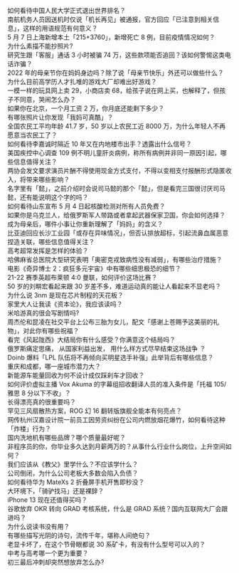 如何看待中国人民大学正式退出世界排名？  
南航机务人员因送机时仅说「机长再见」被通报，官方回应「已注意到相关信息」，这样的用语规范有何意义？  
5 月 7 日上海新增本土「215+3760」，新增死亡 8 例，目前疫情情况如何？  
为什么素描不能抄照片?  
研究生跟「客服」通话 3 小时被骗 74 万，这些款项能否追回？该如何警惕这类电话诈骗？  
2022 年的母亲节你在妈妈身边吗？除了说「母亲节快乐」外还可以做些什么？  
为什么目前高学历人才扎堆的游戏大厂却难出好游戏？  
一模一样的玩具网上卖 29，小商店卖 68，给孩子说在网上买，也解释了，但孩子不同意，哭闹怎么办？  
如果你在北京，一个月工资 2 万，你月底还能剩下多少？  
有哪张照片让你发现「我妈可真酷」？  
全国农民工平均年龄 41.7 岁，50 岁以上农民工近 8000 万，为什么年轻人不再愿意当农民工了？  
如何看待李嘉诚时隔近 10 年又在内地楼市出手？透露出什么信号？  
美国疾控中心调查 109 例不明儿童肝炎病例，称所有病例并非同一原因引起，哪些信息值得关注？  
两协会发文要求演员片酬不得使用现金方式支付，不得以变相支付报酬形式隐匿收入，将带来哪些影响？  
名字里有「懿」，之前介绍时会说司马懿的那个「懿」，但是看完三国很讨厌司马懿，还有能说明这个字的吗？  
如何看待山东宣布 5 月 4 日起核酸检测对所有人员免费？  
如果你是乌克兰人，给俄罗斯军人带路或者拿起武器保家卫国，你会如何选择？  
成为母亲后，哪件小事让你重新理解了「妈妈」的含义？  
比亚迪回应长沙工业园「或存在异味情况」，但否认排放超标，引起流鼻血属恶意捏造关联，哪些信息值得关注？  
高考超常发挥是怎样的体验？  
哈佛麻省总医院大型研究表明「奥密克戎致病性没有减弱」，有哪些治疗措施？  
电影《奇异博士 2：疯狂多元宇宙》中有哪些细思极恐的细节？  
21-22 赛季英超布莱顿 4:0 曼联，如何评价这场比赛？  
50 岁的刘畊宏看起来跟 30 岁差不多，难道运动真的能让人看起来不显老吗？  
为什么说 3nm 是现在芯片制程的天花板？  
家里大人让我读《资本论》，我应该读吗？  
米哈游真的很会写剧情吗?  
周杰伦和昆凌在社交平台上公布三胎为女儿，配文「感谢上苍赐予这美丽的礼物」，对此你有哪些祝福？  
看完《风起陇西》大结局你有什么感受？你满意这个结局吗？  
俄罗斯痛定思痛， 从国家利益出发， 用什么样方式尽早结束这场战争 ？  
Doinb 爆料「LPL 队伍将不再倾向买明星选手补强」此举背后有哪些信息？  
重庆和成都，哪一座城市潜力大？  
新能源车能量回收为何不设计成仅踩刹车才回收？  
如何评价虚拟主播 Vox Akuma 的字幕组招收翻译人员的准入条件是「托福 105/ 雅思 8 分以下不收」？  
长得漂亮真的很重要吗？  
罕见三风扇散热方案，ROG 幻 16 翻转版旗舰全能本有何亮点？  
网传杭州汉嘉设计院一前员工因劳资纠纷在公司内燃放烟花爆竹，如何看待这种「炸楼」行为？  
国内洗地机有哪些品牌？哪个质量最好呢？  
非程序员的你，你毕业多久达到月薪两万的？从事什么行业什么岗位，上升空间如何？  
我们应该从《教父》里学什么？不应该学什么？  
公司倒闭，为什么公司老板大多数会陷入负债？  
如何看待华为 MateXs 2 折叠屏手机开售即秒没？  
大环境下，「骑驴找马」还是裸辞？  
iPhone 13 现在还值得买吗？  
谷歌放弃 OKR 转向 GRAD 考核系统，什么是 GRAD 系统？国内互联网大厂会跟进吗？  
为什么说读书没有用？  
有哪些描写光阴的诗句，流传千年，堪称人间绝句？  
老显卡坏了，在这个节骨眼都说 30 系矿卡，有没有什么型号可以入的？  
中考与高考哪一个更为重要？  
初三最后冲刺却突然想放弃怎么办?  

